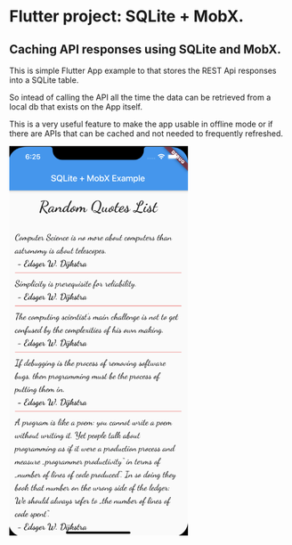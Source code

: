 # Flutter project: SQLite + MobX.

## Caching API responses using SQLite and MobX.

This is simple Flutter App example to that stores the REST Api responses into a SQLite table.

So intead of calling the API all the time the data can be retrieved from a local db that exists on the App itself.

This is a very useful feature to make the app usable in offline mode or if there are APIs that can be cached and not needed to frequently refreshed.

<img src="https://github.com/giri-jeedigunta/sqlite_example/blob/master/assets/images/sqlite_mobx_flutter.png" height="700" alt="Screenshot" />
